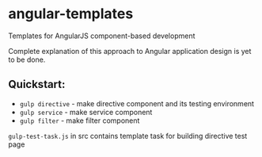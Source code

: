 # angular-templates

Templates for AngularJS component-based development

Complete explanation of this approach to Angular application design is yet to be done.

## Quickstart:


* `gulp directive` - make directive component and its testing environment 
* `gulp service` - make service component 
* `gulp filter` - make filter component

`gulp-test-task.js` in src contains template task for building directive test page
